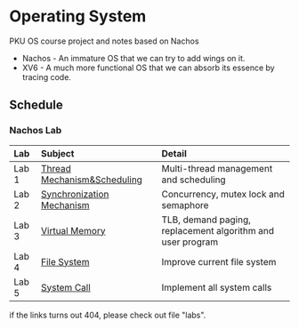 # Operating System

PKU OS course project and notes based on Nachos

- Nachos - An immature OS that we can try to add wings on it.
- XV6 - A much more functional OS that we can absorb its essence by tracing code.

## Schedule

### Nachos Lab

| Lab   | Subject                                                      | Detail                                                     |
| :---- | :----------------------------------------------------------- | :--------------------------------------------------------- |
| Lab 1 | [Thread Mechanism&Scheduling](labs\Lab1.md) | Multi-thread management and scheduling                     |
| Lab 2 | [Synchronization Mechanism](labs\Lab3.md)           | Concurrency, mutex lock and semaphore                      |
| Lab 3 | [Virtual Memory](labs\Lab2.md)                      | TLB, demand paging, replacement algorithm and user program |
| Lab 4 | [File System](labs\Lab4.md)                         | Improve current file system                                |
| Lab 5 | [System Call](labs\Lab5.md)                         | Implement all system calls                                 |
if the links turns out 404, please check out file "labs".
